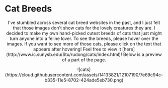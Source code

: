 # Cat Breeds
<p align="center">I've stumbled across several cat breed websites in the past, and I just felt that those images don't show cats for the lovely creatures they are. I decided to make my own hand-picked cutest breeds of cats that just might turn anyone into a feline lover. To see the breeds, please hover over the images. If you want to see more of those cats, please click on the text that appears after hovering! Feel free to view it [here](http://www.ic.sunysb.edu/Stu/rudong/cats/index.html)! Below is a preview of a part of the page. 

<p align="center">![cats](https://cloud.githubusercontent.com/assets/14133821/12107190/7e69c94c-b335-11e5-8702-424ade5eb730.png)
